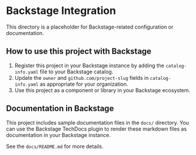 # Backstage Integration

This directory is a placeholder for Backstage-related configuration or documentation.

## How to use this project with Backstage

1. Register this project in your Backstage instance by adding the `catalog-info.yaml` file to your Backstage catalog.
2. Update the `owner` and `github.com/project-slug` fields in `catalog-info.yaml` as appropriate for your organization.
3. Use this project as a component or library in your Backstage ecosystem.

## Documentation in Backstage

This project includes sample documentation files in the `docs/` directory. You can use the Backstage TechDocs plugin to render these markdown files as documentation in your Backstage instance.

See the `docs/README.md` for more details. 
